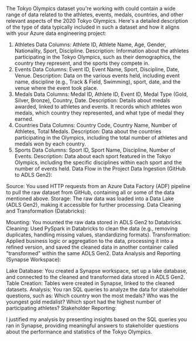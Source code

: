 The Tokyo Olympics dataset you're working with could contain a wide range of data related to the athletes, events, medals, countries, and other relevant aspects of the 2020 Tokyo Olympics. Here's a detailed description of the type of data typically included in such a dataset and how it aligns with your Azure data engineering project:

1. Athletes Data
Columns: Athlete ID, Athlete Name, Age, Gender, Nationality, Sport, Discipline.
Description: Information about the athletes participating in the Tokyo Olympics, such as their demographics, the country they represent, and the sports they compete in.
2. Events Data
Columns: Event ID, Event Name, Sport, Discipline, Date, Venue.
Description: Data on the various events held, including event name, discipline (e.g., Track & Field, Swimming), sport, date, and the venue where the event took place.
3. Medals Data
Columns: Medal ID, Athlete ID, Event ID, Medal Type (Gold, Silver, Bronze), Country, Date.
Description: Details about medals awarded, linked to athletes and events. It records which athletes won medals, which country they represented, and what type of medal they earned.
4. Countries Data
Columns: Country Code, Country Name, Number of Athletes, Total Medals.
Description: Data about the countries participating in the Olympics, including the total number of athletes and medals won by each country.
5. Sports Data
Columns: Sport ID, Sport Name, Discipline, Number of Events.
Description: Data about each sport featured in the Tokyo Olympics, including the specific disciplines within each sport and the number of events held.
Data Flow in the Project
Data Ingestion (GitHub to ADLS Gen2):

Source: You used HTTP requests from an Azure Data Factory (ADF) pipeline to pull the raw dataset from GitHub, containing all or some of the data mentioned above.
Storage: The raw data was loaded into a Data Lake (ADLS Gen2), making it accessible for further processing.
Data Cleaning and Transformation (Databricks):

Mounting: You mounted the raw data stored in ADLS Gen2 to Databricks.
Cleaning: Used PySpark in Databricks to clean the data (e.g., removing duplicates, handling missing values, standardizing formats).
Transformation: Applied business logic or aggregation to the data, processing it into a refined version, and saved the cleaned data in another container called "transformed" within the same ADLS Gen2.
Data Analysis and Reporting (Synapse Workspace):

Lake Database: You created a Synapse workspace, set up a lake database, and connected to the cleaned and transformed data stored in ADLS Gen2.
Table Creation: Tables were created in Synapse, linked to the cleaned datasets.
Analysis: You ran SQL queries to analyze the data for stakeholder questions, such as:
Which country won the most medals?
Who was the youngest gold medalist?
Which sport had the highest number of participating athletes?
Stakeholder Reporting:

I justified my analysis by presenting insights based on the SQL queries you ran in Synapse, providing meaningful answers to stakeholder questions about the performance and statistics of the Tokyo Olympics.

